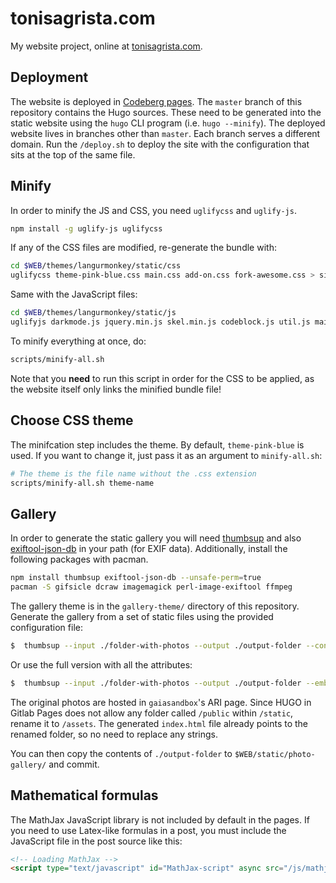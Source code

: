 tonisagrista.com
================

My website project, online at [tonisagrista.com](https://tonisagrista.com).

Deployment
----------

The website is deployed in [Codeberg pages](https://codeberg.page). The `master` branch of this repository contains the Hugo sources. These need to be generated into the static website using the `hugo` CLI program (i.e. `hugo --minify`).
The deployed website lives in branches other than `master`. Each branch serves a different domain. Run the `/deploy.sh` to deploy the site with the configuration that sits at the top of the same file.

Minify
------

In order to minify the JS and CSS, you need `uglifycss` and `uglify-js`.

```bash
npm install -g uglify-js uglifycss
```

If any of the CSS files are modified, re-generate the bundle with:

```bash
cd $WEB/themes/langurmonkey/static/css
uglifycss theme-pink-blue.css main.css add-on.css fork-awesome.css > site-bundle.css
```

Same with the JavaScript files:

```bash
cd $WEB/themes/langurmonkey/static/js
uglifyjs darkmode.js jquery.min.js skel.min.js codeblock.js util.js main.js > site-bundle.js
```

To minify everything at once, do:

```bash
scripts/minify-all.sh
```

Note that you **need** to run this script in order for the CSS to be applied, as the website itself only links the minified bundle file!

Choose CSS theme
----------------

The minifcation step includes the theme. By default, `theme-pink-blue` is used. If you want to change it, just pass it as an argument to `minify-all.sh`:

```bash
# The theme is the file name without the .css extension
scripts/minify-all.sh theme-name
```

Gallery
-------

In order to generate the static gallery you will need [thumbsup](https://thumbsup.github.io) and also [exiftool-json-db](https://github.com/thumbsup/exiftool-json-db) in your path (for EXIF data). Additionally, install the following packages with pacman.

```bash
npm install thumbsup exiftool-json-db --unsafe-perm=true
pacman -S gifsicle dcraw imagemagick perl-image-exiftool ffmpeg
```

The gallery theme is in the ``gallery-theme/`` directory of this repository. Generate the gallery from a set of static files using the provided configuration file:

```bash
$  thumbsup --input ./folder-with-photos --output ./output-folder --config $WEB/thubmsup-config.json
```

Or use the full version with all the attributes:

```bash
$  thumbsup --input ./folder-with-photos --output ./output-folder --embed-exif --title "Toni Sagrista Selles - Photo gallery" --theme-path $WEB/gallery-theme --photo-preview link --photo-download link --link-prefix "http://wwwstaff.ari.uni-heidelberg.de/gaiasandbox/personal/images/gallery/" --sort-albums-by end-date --sort-albums-direction desc --sort-media-direction desc
```

The original photos are hosted in `gaiasandbox`'s ARI page.
Since HUGO in Gitlab Pages does not allow any folder called `/public` within `/static`, rename it to `/assets`. The generated `index.html` file already points to the renamed folder, so no need to replace any strings.

You can then copy the contents of ``./output-folder`` to ``$WEB/static/photo-gallery/`` and commit.

Mathematical formulas
---------------------

The MathJax JavaScript library is not included by default in the pages. If you need to use Latex-like formulas in a post, you must include the JavaScript file in the post source like this:

```html
<!-- Loading MathJax -->
<script type="text/javascript" id="MathJax-script" async src="/js/mathjax3.js"></script>
```

